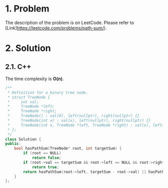 # 1. Problem

The description of the problem is on LeetCode. Please refer to [Link]https://leetcode.com/problems/path-sum/).

# 2. Solution

## 2.1. C++

The time complexity is **O(n)**.

```cpp
/**
 * Definition for a binary tree node.
 * struct TreeNode {
 *     int val;
 *     TreeNode *left;
 *     TreeNode *right;
 *     TreeNode() : val(0), left(nullptr), right(nullptr) {}
 *     TreeNode(int x) : val(x), left(nullptr), right(nullptr) {}
 *     TreeNode(int x, TreeNode *left, TreeNode *right) : val(x), left(left), right(right) {}
 * };
 */
class Solution {
public:
    bool hasPathSum(TreeNode* root, int targetSum) {
        if (root == NULL)
            return false;
        if (root->val == targetSum && root->left == NULL && root->right == NULL)
            return true;
        return hasPathSum(root->left, targetSum - root->val) || hasPathSum(root->right, targetSum - root->val);
    }
};
```
